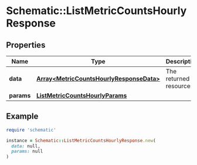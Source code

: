 # Schematic::ListMetricCountsHourlyResponse

## Properties

| Name | Type | Description | Notes |
| ---- | ---- | ----------- | ----- |
| **data** | [**Array&lt;MetricCountsHourlyResponseData&gt;**](MetricCountsHourlyResponseData.md) | The returned resources |  |
| **params** | [**ListMetricCountsHourlyParams**](ListMetricCountsHourlyParams.md) |  |  |

## Example

```ruby
require 'schematic'

instance = Schematic::ListMetricCountsHourlyResponse.new(
  data: null,
  params: null
)
```

